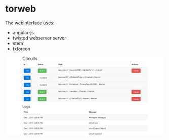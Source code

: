 # torweb

The webinterface uses:
 * angular-js
 * twisted webserver server
 * stem
 * txtorcon
 
![Screenshot](screenshot.png)
